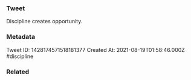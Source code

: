 ### Tweet
Discipline creates opportunity.

### Metadata
Tweet ID: 1428174571518181377
Created At: 2021-08-19T01:58:46.000Z
#discipline

### Related

